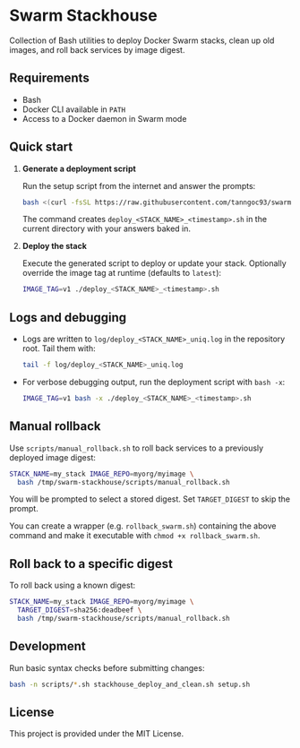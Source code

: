 # Swarm Stackhouse

Collection of Bash utilities to deploy Docker Swarm stacks, clean up old images, and roll back services by image digest.

## Requirements

- Bash
- Docker CLI available in `PATH`
- Access to a Docker daemon in Swarm mode

## Quick start

1. **Generate a deployment script**

   Run the setup script from the internet and answer the prompts:

   ```bash
   bash <(curl -fsSL https://raw.githubusercontent.com/tanngoc93/swarm-stackhouse/main/setup.sh)
   ```

   The command creates `deploy_<STACK_NAME>_<timestamp>.sh` in the current directory with your answers baked in.

2. **Deploy the stack**

   Execute the generated script to deploy or update your stack. Optionally override the image tag at runtime (defaults to `latest`):

   ```bash
   IMAGE_TAG=v1 ./deploy_<STACK_NAME>_<timestamp>.sh
   ```

## Logs and debugging

* Logs are written to `log/deploy_<STACK_NAME>_uniq.log` in the repository root. Tail them with:

  ```bash
  tail -f log/deploy_<STACK_NAME>_uniq.log
  ```

* For verbose debugging output, run the deployment script with `bash -x`:

  ```bash
  IMAGE_TAG=v1 bash -x ./deploy_<STACK_NAME>_<timestamp>.sh
  ```

## Manual rollback

Use `scripts/manual_rollback.sh` to roll back services to a previously deployed image digest:

```bash
STACK_NAME=my_stack IMAGE_REPO=myorg/myimage \
  bash /tmp/swarm-stackhouse/scripts/manual_rollback.sh
```

You will be prompted to select a stored digest. Set `TARGET_DIGEST` to skip the prompt.

You can create a wrapper (e.g. `rollback_swarm.sh`) containing the above command and make it executable with `chmod +x rollback_swarm.sh`.

## Roll back to a specific digest

To roll back using a known digest:

```bash
STACK_NAME=my_stack IMAGE_REPO=myorg/myimage \
  TARGET_DIGEST=sha256:deadbeef \
  bash /tmp/swarm-stackhouse/scripts/manual_rollback.sh
```

## Development

Run basic syntax checks before submitting changes:

```bash
bash -n scripts/*.sh stackhouse_deploy_and_clean.sh setup.sh
```

## License

This project is provided under the MIT License.
